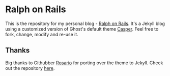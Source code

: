 # Ralph on Rails

This is the repository for my personal blog - [Ralph on Rails](http://www.ralphonrails.com). It's a Jekyll blog
using a customized version of Ghost's default theme [Casper](https://github.com/tryghost/casper).
Feel free to fork, change, modify and re-use it.

## Thanks
Big thanks to Githubber [Rosario](https://github.com/rosario) for porting over the theme to Jekyll. Check out the repository
[here](https://github.com/rosario/kasper).
